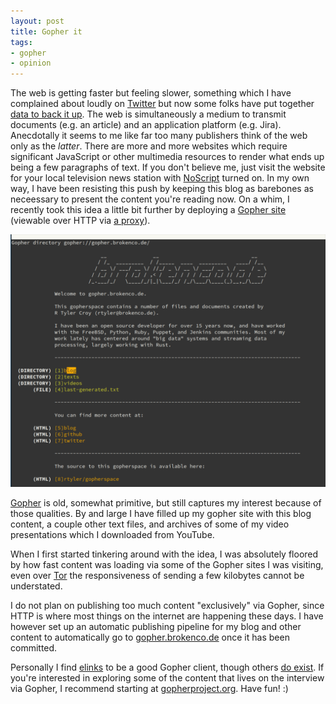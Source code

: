 ```yaml
---
layout: post
title: Gopher it
tags:
- gopher
- opinion
---
```


The web is getting faster but feeling slower, something which I have
complained about loudly on [Twitter](https://twitter.com/agentdero) but now
some folks have put together [data to back it
up](https://www.nngroup.com/articles/the-need-for-speed/). The web is
simultaneously a medium to transmit documents (e.g. an article) and an
application platform (e.g. Jira). Anecdotally it seems to me like far too many
publishers think of the web only as the _latter_. There are more and more
websites which require significant JavaScript or other multimedia resources to
render what ends up being a few paragraphs of text. If you don't believe me,
just visit the website for your local television news station with
[NoScript](https://noscript.net/) turned on. In my own way, I have been
resisting this push by keeping this blog as barebones as neceessary to present
the content you're reading now. On a whim, I recently took this idea a little
bit further by deploying a [Gopher site](gopher://gopher.brokenco.de/) (viewable over HTTP via [a proxy](https://gopher.floodgap.com/gopher/gw?a=gopher%3A%2F%2Fgopher.brokenco.de)).

![gopher.brokenco.de viewed with elinks](/images/post-images/2020-gopher/gopherspace.png)

[Gopher](https://en.wikipedia.org/wiki/Gopher_(protocol)) is old, somewhat
primitive, but still captures my interest because of those qualities. By and
large I have filled up my gopher site with this blog content, a couple other
text files, and archives of some of my video presentations which I
downloaded from YouTube.

When I first started tinkering around with the idea, I was absolutely floored
by how fast content was loading via some of the Gopher sites I was visiting,
even over [Tor](https://torproject.org) the responsiveness of sending a few
kilobytes cannot be understated.

I do not plan on publishing too much content "exclusively" via Gopher, since
HTTP is where most things on the internet are happening these days. I have
however set up an automatic publishing pipeline for my blog and other content
to automatically go to [gopher.brokenco.de](gopher://gopher.brokenco.de) once
it has been committed.

Personally I find [elinks](http://elinks.or.cz/) to be a good Gopher client,
though others [do exist](https://github.com/xvxx/phetch). If you're interested
in exploring some of the content that lives on the interview via Gopher, I
recommend starting at [gopherproject.org](gopher://gopherproject.org). Have
fun! :)

